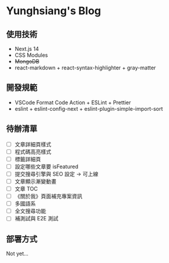 # Yunghsiang's Blog

## 使用技術

- Next.js 14
- CSS Modules
- ~~MongoDB~~
- react-markdown + react-syntax-highlighter + gray-matter

## 開發規範

- VSCode Format Code Action + ESLint + Prettier
- eslint + eslint-config-next + eslint-plugin-simple-import-sort

## 待辦清單

- [ ] 文章詳細頁樣式
- [ ] 程式碼高亮樣式
- [ ] 標籤詳細頁
- [ ] 設定哪些文章要 isFeatured
- [ ] 提交搜尋引擎與 SEO 設定 → 可上線
- [ ] 文章顯示漸變動畫
- [ ] 文章 TOC
- [ ] 《關於我》頁面補充專案資訊
- [ ] 多國語系
- [ ] 全文搜尋功能
- [ ] 補測試與 E2E 測試

## 部署方式

Not yet...
